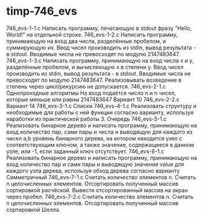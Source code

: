 # timp-746_evs
746_evs-1-1.c
Написать программу, печатающую в stdout фразу "Hello, World!" на отдельной строке.
746_evs-1-2.c
Написать программу, принимающую на вход два числа, разделённые пробелом, и суммирующую их. Ввод чисел производить из stdin, вывод результата - в stdout. Вводимые числа не превосходят по модулю 2147483647.
746_evs-1-3.c
Написать программу, принимающую на вход числа x и y, разделённые пробелом, и вычисляющую x в степени y. Ввод чисел производить из stdin, вывод результата - в stdout. Вводимые числа не превосходят по модулю 2147483647. Реализовывать возведение в степень через цикл/рекурсию не допускается.
746_evs-2-1.c
Однопроходные алгоритмы
На вход подаётся число n и n чисел, которые меньше или равны 2147483647
Вариант 10
746_evs-2-2.c
Вариант 14
746_evs-3-1.c
Списки
746_evs-4-1.c
Реализовать структуру и необходимые для работы с ней функции согласно варианту, используя наработки из практической работы 3.
Очередь
746_evs-5-1.c
Реализовать бинарное дерево и написать программу, принимающую на вход количество пар, сами пары и числа и выводящую для каждого из чисел a,b уровень бинарного дерева, на котором находится узел с соответствующим ключом, а также значение, содержащееся в данном узле, или -1, если заданный ключ отсутствует.
746_evs-6-1.c
Реализовать бинарное дерево и написать программу, принимающую на вход количество пар и сами пары и выводящую значения value для каждого узла дерева, используя обход дерева согласно варианту
Симметричный
746_evs-7-1.c
Считать количество элементов n.
Считать n целочисленных элементов.
Отсортировать полученный массив сортировкой расчёской.
Вывести отсортированный массив на экран через пробел.
746_evs-7-2.c
Считать количество элементов n.
Считать n целочисленных элементов.
Отсортировать полученный массив сортировкой Шелла.
